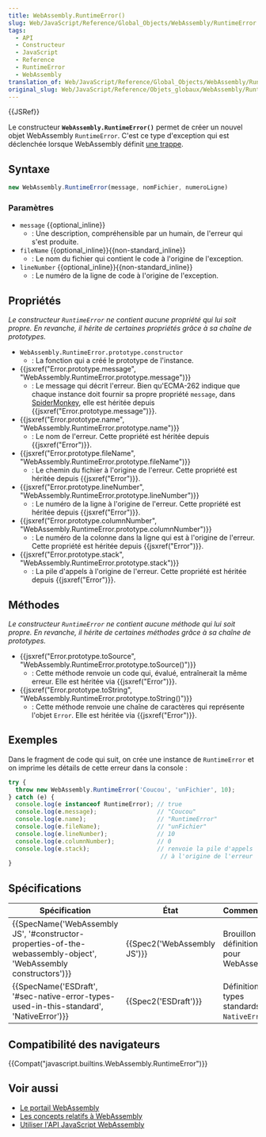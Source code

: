 ```yaml
---
title: WebAssembly.RuntimeError()
slug: Web/JavaScript/Reference/Global_Objects/WebAssembly/RuntimeError
tags:
  - API
  - Constructeur
  - JavaScript
  - Reference
  - RuntimeError
  - WebAssembly
translation_of: Web/JavaScript/Reference/Global_Objects/WebAssembly/RuntimeError
original_slug: Web/JavaScript/Reference/Objets_globaux/WebAssembly/RuntimeError
---
```

{{JSRef}}

Le constructeur **`WebAssembly.RuntimeError()`** permet de créer un nouvel objet WebAssembly `RuntimeError`. C'est ce type d'exception qui est déclenchée lorsque WebAssembly définit [une trappe](http://webassembly.org/docs/semantics/#traps).

## Syntaxe

```js
new WebAssembly.RuntimeError(message, nomFichier, numeroLigne)
```

### Paramètres

- `message` {{optional_inline}}
  - : Une description, compréhensible par un humain, de l'erreur qui s'est produite.
- `fileName` {{optional_inline}}{{non-standard_inline}}
  - : Le nom du fichier qui contient le code à l'origine de l'exception.
- `lineNumber` {{optional_inline}}{{non-standard_inline}}
  - : Le numéro de la ligne de code à l'origine de l'exception.

## Propriétés

_Le constructeur `RuntimeError` ne contient aucune propriété qui lui soit propre. En revanche, il hérite de certaines propriétés grâce à sa chaîne de prototypes._

- `WebAssembly.RuntimeError.prototype.constructor`
  - : La fonction qui a créé le prototype de l'instance.
- {{jsxref("Error.prototype.message", "WebAssembly.RuntimeError.prototype.message")}}
  - : Le message qui décrit l'erreur. Bien qu'ECMA-262 indique que chaque instance doit fournir sa propre propriété `message`, dans [SpiderMonkey](/fr/docs/Mozilla/Projects/SpiderMonkey), elle est héritée depuis {{jsxref("Error.prototype.message")}}.
- {{jsxref("Error.prototype.name", "WebAssembly.RuntimeError.prototype.name")}}
  - : Le nom de l'erreur. Cette propriété est héritée depuis {{jsxref("Error")}}.
- {{jsxref("Error.prototype.fileName", "WebAssembly.RuntimeError.prototype.fileName")}}
  - : Le chemin du fichier à l'origine de l'erreur. Cette propriété est héritée depuis {{jsxref("Error")}}.
- {{jsxref("Error.prototype.lineNumber", "WebAssembly.RuntimeError.prototype.lineNumber")}}
  - : Le numéro de la ligne à l'origine de l'erreur. Cette propriété est héritée depuis {{jsxref("Error")}}.
- {{jsxref("Error.prototype.columnNumber", "WebAssembly.RuntimeError.prototype.columnNumber")}}
  - : Le numéro de la colonne dans la ligne qui est à l'origine de l'erreur. Cette propriété est héritée depuis {{jsxref("Error")}}.
- {{jsxref("Error.prototype.stack", "WebAssembly.RuntimeError.prototype.stack")}}
  - : La pile d'appels à l'origine de l'erreur. Cette propriété est héritée depuis {{jsxref("Error")}}.

## Méthodes

_Le constructeur `RuntimeError` ne contient aucune méthode qui lui soit propre. En revanche, il hérite de certaines méthodes grâce à sa chaîne de prototypes._

- {{jsxref("Error.prototype.toSource", "WebAssembly.RuntimeError.prototype.toSource()")}}
  - : Cette méthode renvoie un code qui, évalué, entraînerait la même erreur. Elle est héritée via {{jsxref("Error")}}.
- {{jsxref("Error.prototype.toString", "WebAssembly.RuntimeError.prototype.toString()")}}
  - : Cette méthode renvoie une chaîne de caractères qui représente l'objet `Error`. Elle est héritée via {{jsxref("Error")}}.

## Exemples

Dans le fragment de code qui suit, on crée une instance de `RuntimeError` et on imprime les détails de cette erreur dans la console :

```js
try {
  throw new WebAssembly.RuntimeError('Coucou', 'unFichier', 10);
} catch (e) {
  console.log(e instanceof RuntimeError); // true
  console.log(e.message);                 // "Coucou"
  console.log(e.name);                    // "RuntimeError"
  console.log(e.fileName);                // "unFichier"
  console.log(e.lineNumber);              // 10
  console.log(e.columnNumber);            // 0
  console.log(e.stack);                   // renvoie la pile d'appels
                                           // à l'origine de l'erreur
}
```

## Spécifications

| Spécification                                                                                                                                        | État                                 | Commentaires                                      |
| ---------------------------------------------------------------------------------------------------------------------------------------------------- | ------------------------------------ | ------------------------------------------------- |
| {{SpecName('WebAssembly JS', '#constructor-properties-of-the-webassembly-object', 'WebAssembly constructors')}} | {{Spec2('WebAssembly JS')}} | Brouillon de définition initial pour WebAssembly. |
| {{SpecName('ESDraft', '#sec-native-error-types-used-in-this-standard', 'NativeError')}}                                 | {{Spec2('ESDraft')}}         | Définition des types standards `NativeError`.     |

## Compatibilité des navigateurs

{{Compat("javascript.builtins.WebAssembly.RuntimeError")}}

## Voir aussi

- [Le portail WebAssembly](/fr/docs/WebAssembly)
- [Les concepts relatifs à WebAssembly](/fr/docs/WebAssembly/Concepts)
- [Utiliser l'API JavaScript WebAssembly](/fr/docs/WebAssembly/Using_the_JavaScript_API)
